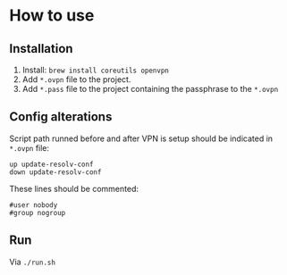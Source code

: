 # How to use

## Installation

1. Install: `brew install coreutils openvpn`
2. Add `*.ovpn` file to the project.
3. Add `*.pass` file to the project containing the passphrase to the `*.ovpn`

## Config alterations

Script path runned before and after VPN is setup should be indicated in `*.ovpn` file:
```
up update-resolv-conf
down update-resolv-conf
```

These lines should be commented:
```
#user nobody
#group nogroup
```

## Run

Via `./run.sh`
